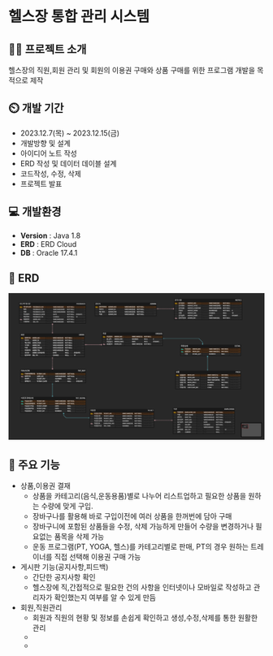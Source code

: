 # 헬스장 통합 관리 시스템

## 👨‍🏫 프로젝트 소개
헬스장의 직원,회원 관리 및 회원의 이용권 구매와 상품 구매를 위한 프로그램 개발을 목적으로 제작

## ⏲️ 개발 기간 
- 2023.12.7(목) ~ 2023.12.15(금)
- 개발방향 및 설계
- 아이디어 노트 작성
- ERD 작성 및 데이터 데이블 설계
- 코드작성, 수정, 삭제
- 프로젝트 발표

## 💻 개발환경
- **Version** : Java 1.8
- **ERD** : ERD Cloud
- **DB** : Oracle 17.4.1

## 📝 ERD
![6조 ER다이어그램](https://github.com/fmfmfmgk/Project-1/blob/master/6%EC%A1%B0%20ER%EB%8B%A4%EC%9D%B4%EC%96%B4%EA%B7%B8%EB%9E%A8.png)

## 📌 주요 기능
- 상품,이용권 결재
  - 상품을 카테고리(음식,운동용품)별로 나누어 리스트업하고 필요한 상품을 원하는 수량에 맞게 구입. 
  - 장바구나를 활용해 바로 구입이전에 여러 상품을 한꺼번에 담아 구매
  - 장바구니에 포함된 상품들을 수정, 삭제 가능하게 만들어 수량을 변경하거나 필요없는 품목을 삭제 가능
  - 운동 프로그램(PT, YOGA, 헬스)를 카테고리별로 판매, PT의 경우 원하는 트레이너를 직접 선택해 이용권 구매 가능
- 게시판 기능(공지사항,피드백)
  - 간단한 공지사항 확인
  - 헬스장에 직,간접적으로 필요한 건의 사항을 인터넷이나 모바일로 작성하고 관리자가 확인했는지 여부를 알 수 있게 만듬
- 회원,직원관리
  - 회원과 직원의 현황 및 정보를 손쉽게 확인하고 생성,수정,삭제를 통한 원활한 관리
  - 
  - 
      
